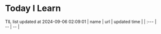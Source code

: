 # Today I Learn 
TIL list updated at 2024-09-06 02:09:01
| name | url | updated time |
| :--- | -- | -- |
